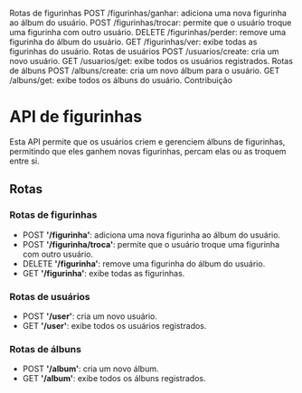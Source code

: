 

Rotas de figurinhas
POST /figurinhas/ganhar: adiciona uma nova figurinha ao álbum do usuário.
POST /figurinhas/trocar: permite que o usuário troque uma figurinha com outro usuário.
DELETE /figurinhas/perder: remove uma figurinha do álbum do usuário.
GET /figurinhas/ver: exibe todas as figurinhas do usuário.
Rotas de usuários
POST /usuarios/create: cria um novo usuário.
GET /usuarios/get: exibe todos os usuários registrados.
Rotas de álbuns
POST /albuns/create: cria um novo álbum para o usuário.
GET /albuns/get: exibe todos os álbuns do usuário.
Contribuição


# API de figurinhas

Esta API permite que os usuários criem e gerenciem álbuns de figurinhas, permitindo que eles ganhem novas figurinhas, percam elas ou as troquem entre si.

## Rotas

### **Rotas de figurinhas**

* POST **'/figurinha'**: adiciona uma nova figurinha ao álbum do usuário.
* POST **'/figurinha/troca'**: permite que o usuário troque uma figurinha com outro usuário.
* DELETE **'/figurinha'**: remove uma figurinha do álbum do usuário.
* GET **'/figurinha'**: exibe todas as figurinhas.

### **Rotas de usuários**

* POST **'/user'**: cria um novo usuário.
* GET **'/user'**: exibe todos os usuários registrados.

### **Rotas de álbuns**

* POST **'/album'**: cria um novo álbum.
* GET **'/album'**: exibe todos os álbuns registrados.